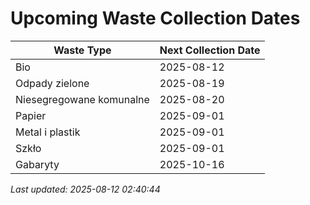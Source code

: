 # Upcoming Waste Collection Dates

| Waste Type | Next Collection Date |
|------------|----------------------|
| Bio | 2025-08-12 |
| Odpady zielone | 2025-08-19 |
| Niesegregowane komunalne | 2025-08-20 |
| Papier | 2025-09-01 |
| Metal i plastik | 2025-09-01 |
| Szkło | 2025-09-01 |
| Gabaryty | 2025-10-16 |


*Last updated: 2025-08-12 02:40:44*
